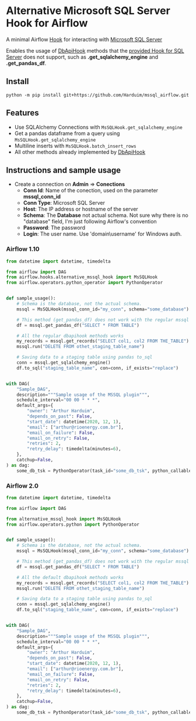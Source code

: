 # Alternative Microsoft SQL Server Hook for Airflow

A minimal Airflow [Hook](https://airflow.apache.org/docs/apache-airflow/stable/concepts.html?highlight=hook#hooks) for interacting with [Microsoft SQL Server](https://www.microsoft.com/pt-br/sql-server/)

Enables the usage of [DbApiHook](https://airflow.apache.org/docs/apache-airflow/stable/_modules/airflow/hooks/dbapi.html) methods that the [provided Hook for SQL Server](http://airflow.apache.org/docs/apache-airflow-providers-microsoft-mssql/stable/_modules/airflow/providers/microsoft/mssql/hooks/mssql.html#MsSqlHook) does not support, such as **.get_sqlalchemy_engine** and **.get_pandas_df**.


## Install 
```shell
python -m pip install git+https://github.com/Harduim/mssql_airflow.git
```

## Features
- Use SQLAlchemy Connections with `MsSQLHook.get_sqlalchemy_engine`
- Get a pandas dataframe from a query using `MsSQLHook.get_sqlalchemy_engine`
- Multiline inserts with `MsSQLHook.batch_insert_rows`
- All other methods already implemented by [DbApiHook](https://airflow.apache.org/docs/apache-airflow/stable/_modules/airflow/hooks/dbapi.html)

## Instructions and sample usage

- Create a connection on **Admin** => **Conections**
  - **Conn Id**: Name of the conection, used on the parameter **mssql_conn_id**
  - **Conn Type**: Microsoft SQL Server
  - **Host**: The IP address or hostname of the server
  - **Schema**: The **Database** not actual schema. Not sure why there is no "database" field, I'm just following Airflow's convention
  - **Password**: The password
  - **Login**: The user name. Use 'domain\username' for Windows auth.


### Airflow 1.10
```python
from datetime import datetime, timedelta

from airflow import DAG
from airflow.hooks.alternative_mssql_hook import MsSQLHook
from airflow.operators.python_operator import PythonOperator


def sample_usage():
    # Schema is the database, not the actual schema.
    mssql = MsSQLHook(mssql_conn_id="my_conn", schema="some_database")

    # This method (get_pandas_df) does not work with the regular mssql plugin
    df = mssql.get_pandas_df("SELECT * FROM TABLE")

    # All the regular dbapihook methods works
    my_records = mssql.get_records("SELECT col1, col2 FROM THE_TABLE")
    mssql.run("DELETE FROM othet_staging_table_name")

    # Saving data to a staging table using pandas to_sql
    conn = mssql.get_sqlalchemy_engine()
    df.to_sql("staging_table_name", con=conn, if_exists="replace")


with DAG(
    "Sample_DAG",
    description="""Sample usage of the MSSQL plugin""",
    schedule_interval="00 00 * * *",
    default_args={
        "owner": "Arthur Harduim",
        "depends_on_past": False,
        "start_date": datetime(2020, 12, 1),
        "email": ["arthur@rioenergy.com.br"],
        "email_on_failure": False,
        "email_on_retry": False,
        "retries": 2,
        "retry_delay": timedelta(minutes=6),
    },
    catchup=False,
) as dag:
    some_db_tsk = PythonOperator(task_id="some_db_tsk", python_callable=sample_usage)
```

### Airflow 2.0

```python
from datetime import datetime, timedelta

from airflow import DAG

from alternative_mssql_hook import MsSQLHook
from airflow.operators.python import PythonOperator


def sample_usage():
    # Schema is the database, not the actual schema.
    mssql = MsSQLHook(mssql_conn_id="my_conn", schema="some_database")

    # This method (get_pandas_df) does not work with the regular mssql plugin
    df = mssql.get_pandas_df("SELECT * FROM TABLE")

    # All the default dbapihook methods works
    my_records = mssql.get_records("SELECT col1, col2 FROM THE_TABLE")
    mssql.run("DELETE FROM othet_staging_table_name")

    # Saving data to a staging table using pandas to_sql
    conn = mssql.get_sqlalchemy_engine()
    df.to_sql("staging_table_name", con=conn, if_exists="replace")


with DAG(
    "Sample_DAG",
    description="""Sample usage of the MSSQL plugin""",
    schedule_interval="00 00 * * *",
    default_args={
        "owner": "Arthur Harduim",
        "depends_on_past": False,
        "start_date": datetime(2020, 12, 1),
        "email": ["arthur@rioenergy.com.br"],
        "email_on_failure": False,
        "email_on_retry": False,
        "retries": 2,
        "retry_delay": timedelta(minutes=6),
    },
    catchup=False,
) as dag:
    some_db_tsk = PythonOperator(task_id="some_db_tsk", python_callable=sample_usage)
```
